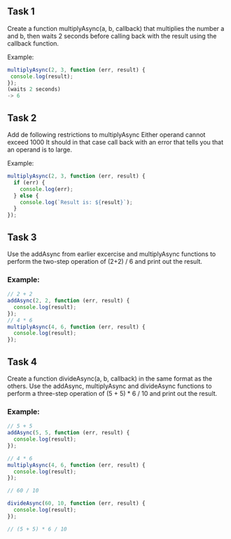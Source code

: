 ## Task 1

Create a function multiplyAsync(a, b, callback) that multiplies
the number a and b, then waits 2 seconds before calling
back with the result using the callback function.

Example:

```javascript
multiplyAsync(2, 3, function (err, result) {
 console.log(result);
});
(waits 2 seconds)
-> 6
```

## Task 2

Add de following restrictions to multiplyAsync
Either operand cannot exceed 1000
It should in that case call back with an error
that tells you that an operand is to large.

Example:

```javascript
multiplyAsync(2, 3, function (err, result) {
  if (err) {
    console.log(err);
  } else {
    console.log(`Result is: ${result}`);
  }
});
```

## Task 3

Use the addAsync from earlier excercise and multiplyAsync
functions to perform the two-step operation of (2+2) / 6
and print out the result.

### Example:

```javascript
// 2 + 2
addAsync(2, 2, function (err, result) {
  console.log(result);
});
// 4 * 6
multiplyAsync(4, 6, function (err, result) {
  console.log(result);
});
```

## Task 4

Create a function divideAsync(a, b, callback) in the same
format as the others.
Use the addAsync, multiplyAsync and divideAsync functions to
perform a three-step operation of (5 + 5) \* 6 / 10 and print
out the result.

### Example:

```javascript
// 5 + 5
addAsync(5, 5, function (err, result) {
  console.log(result);
});

// 4 * 6
multiplyAsync(4, 6, function (err, result) {
  console.log(result);
});

// 60 / 10

divideAsync(60, 10, function (err, result) {
  console.log(result);
});

// (5 + 5) * 6 / 10
```
